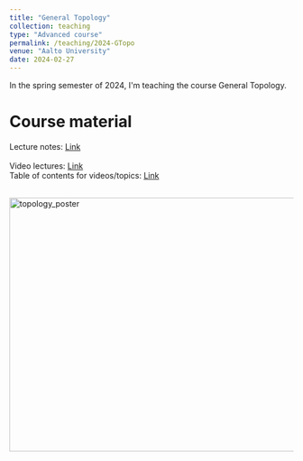 ```yaml
---
title: "General Topology"
collection: teaching
type: "Advanced course"
permalink: /teaching/2024-GTopo
venue: "Aalto University"
date: 2024-02-27
---
```


In the spring semester of 2024, I'm teaching the course General Topology.

Course material
======

Lecture notes: [Link](https://atkoski.fi/files/topology.pdf) <br> <br>
Video lectures: [Link](https://www.youtube.com/playlist?embed=no&list=PLKnTm7UeIVwci-mhsPPjkGVIRy_JkC_TZ) <br>
Table of contents for videos/topics: [Link](https://atkoski.fi/files/GTtoc.html)

<br>
<img src="https://atkoski.fi/files/topoposter.png" alt="topology_poster" width=600 height=450> 
